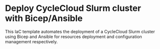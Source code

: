 # Deploy CycleCloud Slurm cluster with Bicep/Ansible

This IaC template automates the deployment of a CycleCloud Slurm cluster using Bicep and Ansible for resources deployment and configuration management respectively.
